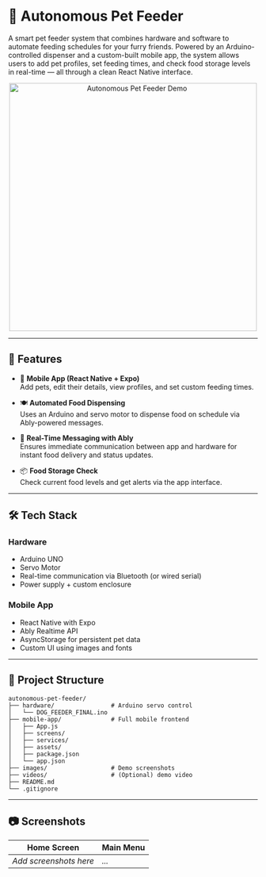 # 🐶 Autonomous Pet Feeder

A smart pet feeder system that combines hardware and software to automate feeding schedules for your furry friends. Powered by an Arduino-controlled dispenser and a custom-built mobile app, the system allows users to add pet profiles, set feeding times, and check food storage levels in real-time — all through a clean React Native interface.

<div align="center">
  <img src="images/feeder_preview.png" alt="Autonomous Pet Feeder Demo" width="500"/>
</div>

---

## 🚀 Features

- 📱 **Mobile App (React Native + Expo)**  
  Add pets, edit their details, view profiles, and set custom feeding times.

- 🍽 **Automated Food Dispensing**  
  Uses an Arduino and servo motor to dispense food on schedule via Ably-powered messages.

- 🧠 **Real-Time Messaging with Ably**  
  Ensures immediate communication between app and hardware for instant food delivery and status updates.

- 📦 **Food Storage Check**  
  Check current food levels and get alerts via the app interface.

---

## 🛠 Tech Stack

### Hardware
- Arduino UNO
- Servo Motor
- Real-time communication via Bluetooth (or wired serial)
- Power supply + custom enclosure

### Mobile App
- React Native with Expo
- Ably Realtime API
- AsyncStorage for persistent pet data
- Custom UI using images and fonts

---

## 📂 Project Structure

```
autonomous-pet-feeder/
├── hardware/                # Arduino servo control
│   └── DOG_FEEDER_FINAL.ino
├── mobile-app/              # Full mobile frontend
│   ├── App.js
│   ├── screens/
│   ├── services/
│   ├── assets/
│   ├── package.json
│   └── app.json
├── images/                  # Demo screenshots
├── videos/                  # (Optional) demo video
├── README.md
└── .gitignore
```

---

## 📷 Screenshots

| Home Screen             | Main Menu |
|------------------------|-----------|
| *Add screenshots here* | *...*     |
